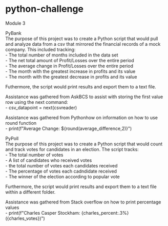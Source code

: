 # python-challenge
Module 3  
  
PyBank  
The purpose of this project was to create a Python script that would pull and analyze data from a csv that mirrored the financial records of a mock company. This included tracking:  
            - The total number of months included in the data set  
            - The net total amount of Profit/Losses over the entire period  
        - The average change in Profit/Losses over the entire period  
        - The month with the greatest increase in profits and its value  
        - The month with the greatest decrease in profits and its value  
    
Futhermore, the script would print results and export them to a text file.  
   
Assistance was gathered from AskBCS to assist with storing the first value row using the next command:  
        -  csv_datapoint = next(csvreader)  
  
Assistance was gathered from Pythonhow on information on how to use round function  
       - print(f"Average Change: ${round(average_difference,2)}")  
  
  
PyPoll  
The purpose of this project was to create a Python script that would count and track votes for candidates in an election. The script tracks:  
        - The total number of votes  
        - A list of candidates who received votes  
        - the total number of votes each candidates received  
        - The percentage of votes each cadndidate received  
        - The winner of the election according to popular vote  
  
Furthermore, the script would print results and export them to a text file within a different folder.   
  
Assistance was gathered from Stack overflow on how to print percentage values   
        - print(f"Charles Casper Stockham: {charles_percent:.3%} ({charles_votes})")  